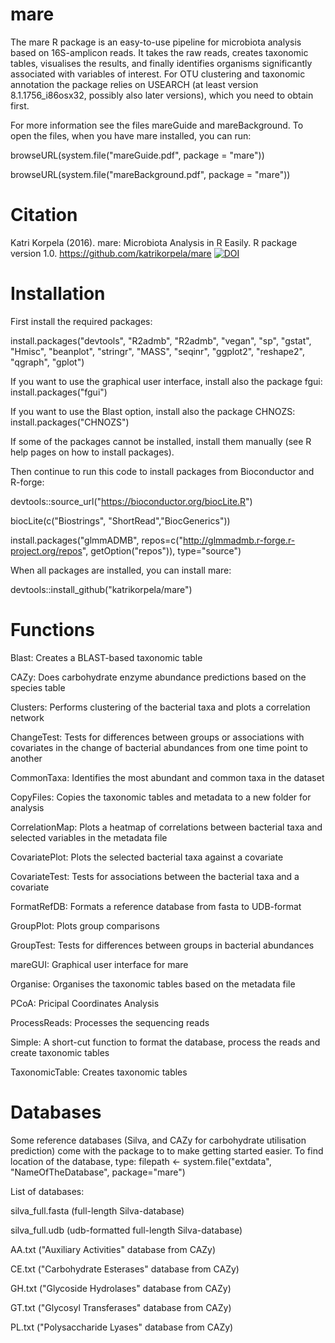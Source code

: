 # mare

The mare R package is an easy-to-use pipeline for microbiota analysis based on 16S-amplicon reads. It takes the raw reads, creates taxonomic tables, visualises the results, and finally identifies organisms significantly associated with variables of interest. For OTU clustering and taxonomic annotation the package relies on USEARCH (at least version 8.1.1756_i86osx32, possibly also later versions), which you need to obtain first.

For more information see the files mareGuide and mareBackground. To open the files, when you have mare installed, you can run: 

browseURL(system.file("mareGuide.pdf", package = "mare"))

browseURL(system.file("mareBackground.pdf", package = "mare"))

# Citation

Katri Korpela (2016). mare: Microbiota Analysis in R Easily. R package version 1.0. https://github.com/katrikorpela/mare
[![DOI](https://zenodo.org/badge/21622/katrikorpela/mare.svg)](https://zenodo.org/badge/latestdoi/21622/katrikorpela/mare)


# Installation

First install the required packages:

install.packages("devtools", "R2admb", "R2admb", "vegan", "sp", "gstat", "Hmisc", "beanplot", "stringr", "MASS", "seqinr", "ggplot2", "reshape2", "qgraph", "gplot")

If you want to use the graphical user interface, install also the package fgui:
install.packages("fgui")

If you want to use the Blast option, install also the package CHNOZS:
install.packages("CHNOZS")

If some of the packages cannot be installed, install them manually (see R help pages on how to install packages). 

Then continue to run this code to install packages from Bioconductor and R-forge:

devtools::source_url("https://bioconductor.org/biocLite.R")

biocLite(c("Biostrings", "ShortRead","BiocGenerics"))

install.packages("glmmADMB", repos=c("http://glmmadmb.r-forge.r-project.org/repos", getOption("repos")), type="source")

When all packages are installed, you can install mare:

devtools::install_github("katrikorpela/mare")



# Functions

Blast: Creates a BLAST-based taxonomic table

CAZy: Does carbohydrate enzyme abundance predictions based on the species table

Clusters: Performs clustering of the bacterial taxa and plots a correlation network

ChangeTest: Tests for differences between groups or associations with covariates in the change of bacterial abundances from one time point to another

CommonTaxa: Identifies the most abundant and common taxa in the dataset

CopyFiles: Copies the taxonomic tables and metadata to a new folder for analysis

CorrelationMap: Plots a heatmap of correlations between bacterial taxa and selected variables in the metadata file

CovariatePlot: Plots the selected bacterial taxa against a covariate

CovariateTest: Tests for associations between the bacterial taxa and a covariate

FormatRefDB: Formats a reference database from fasta to UDB-format

GroupPlot: Plots group comparisons

GroupTest: Tests for differences between groups in bacterial abundances

mareGUI: Graphical user interface for mare

Organise: Organises the taxonomic tables based on the metadata file

PCoA: Pricipal Coordinates Analysis

ProcessReads: Processes the sequencing reads

Simple: A short-cut function to format the database, process the reads and create taxonomic tables

TaxonomicTable: Creates taxonomic tables

# Databases

Some reference databases (Silva, and CAZy for carbohydrate utilisation prediction) come with the package to to make getting started easier. To find location of the database, type:
filepath <- system.file("extdata", "NameOfTheDatabase", package="mare")

List of databases:

silva_full.fasta (full-length Silva-database)

silva_full.udb (udb-formatted full-length Silva-database)

AA.txt ("Auxiliary Activities" database from CAZy)

CE.txt ("Carbohydrate Esterases" database from CAZy)

GH.txt ("Glycoside Hydrolases" database from CAZy)

GT.txt ("Glycosyl Transferases" database from CAZy)

PL.txt ("Polysaccharide Lyases" database from CAZy)
